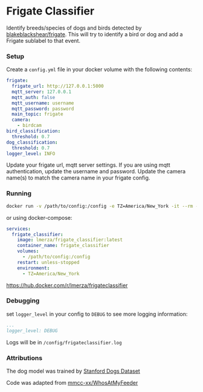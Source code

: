 # Frigate Classifier

Identify breeds/species of dogs and birds detected by [blakeblackshear/frigate](https://github.com/blakeblackshear/frigate). This will try to identify a bird or dog and add a Frigate sublabel to that event.

### Setup

Create a `config.yml` file in your docker volume with the following contents:

```yml
frigate:
  frigate_url: http://127.0.0.1:5000
  mqtt_server: 127.0.0.1
  mqtt_auth: false
  mqtt_username: username
  mqtt_password: password
  main_topic: frigate
  camera:
    - birdcam
bird_classification:
  threshold: 0.7
dog_classification:
  threshold: 0.7
logger_level: INFO
```

Update your frigate url, mqtt server settings. If you are using mqtt authentication, update the username and password. Update the camera name(s) to match the camera name in your frigate config.

### Running

```bash
docker run -v /path/to/config:/config -e TZ=America/New_York -it --rm --name frigate_classifier lmerza/frigate_classifier:latest
```

or using docker-compose:

```yml
services:
  frigate_classifier:
    image: lmerza/frigate_classifier:latest
    container_name: frigate_classifier
    volumes:
      - /path/to/config:/config
    restart: unless-stopped
    environment:
      - TZ=America/New_York
```

https://hub.docker.com/r/lmerza/frigateclassifier

### Debugging

set `logger_level` in your config to `DEBUG` to see more logging information:

```yml
...
logger_level: DEBUG
```

Logs will be in `/config/frigateclassifier.log`

### Attributions

The dog model was trained by [Stanford Dogs Dataset](http://vision.stanford.edu/aditya86/ImageNetDogs/)

Code was adapted from [mmcc-xx/WhosAtMyFeeder](https://github.com/mmcc-xx/WhosAtMyFeeder)
